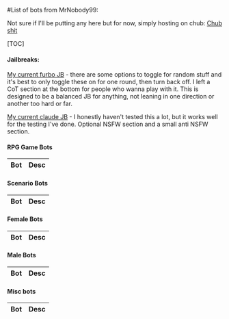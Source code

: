 #List of  bots from MrNobody99:

Not sure if I'll be putting any here but for now, simply hosting on chub: [Chub shit](https://chub.ai/users/mrnobody99)


[TOC]

#### Jailbreaks:
[My current furbo JB](https://files.catbox.moe/432yvx.json) - there are some options to toggle for random stuff and it's best to only toggle these on for one round, then turn back off. I left a CoT section at the bottom for people who wanna play with it. This is designed to be a balanced JB for anything, not leaning in one direction or another too hard or far.

[My current claude JB](https://files.catbox.moe/4ed9tx.json) - I honestly haven't tested this a lot, but it works well for the testing I've done. Optional NSFW section and a small anti NSFW section.

#### RPG Game Bots
Bot | Desc
------ | ------


#### Scenario Bots
Bot | Desc
------ | ------


#### Female Bots
Bot | Desc
------ | ------


#### Male Bots
Bot | Desc
------ | ------


#### Misc bots
Bot | Desc
------ | ------